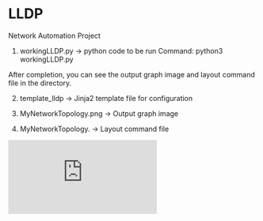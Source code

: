 # LLDP
Network Automation Project

1. workingLLDP.py    -> python code to be run
Command:  python3 workingLLDP.py

After completion, you can see the output graph image and layout command file in the directory.

2. template_lldp -> Jinja2 template file for configuration

3. MyNetworkTopology.png  -> Output graph image

4. MyNetworkTopology. -> Layout command file


![FLOW/STATE DIAGRAM](https://github.com/sujithasrajan/LLDP/blob/master/CODE_FLOW.pdf)

